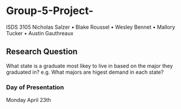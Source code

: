 # Group-5-Project-
ISDS 3105
Nicholas Salzer • Blake Roussel • Wesley Bennet • Mallory Tucker • Austin Gauthreaux
## Research Question
What state is a graduate most likey to live in based on the major they graduated in? e.g. What majors are higest demand in each state?
### Day of Presentation
Monday April 23th
